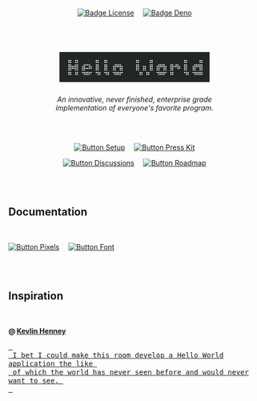 

<br>

<div align = center>

[![Badge License]][License]   
[![Badge Deno]][Deno]

<br>

# <img src = 'Assets/Header.png' width = 300>

*An innovative, never finished, enterprise grade* <br>
*implementation of everyone's favorite program.*

<br>
<br>

[![Button Setup]][Setup]   
[![Button Press Kit]][Press Kit]

[![Button Discussions]][Discussions]   
[![Button Roadmap]][Roadmap]

</div>

<br>
<br>

## Documentation

<br>

[![Button Pixels]][Pixels]   
[![Button Font]][Font]

<br>
<br>

## Inspiration

<br>

**@ [Kevlin Henney]**

[<kbd> <br> I bet I could make this room develop a Hello World application the like <br> of which the world has never seen before and would never want to see. <br> </kbd>][Small Is Beautiful]


<br>


<!----------------------------------------------------------------------------->

[Small Is Beautiful]: https://www.youtube.com/watch?v=B3b4tremI5o
[Kevlin Henney]: https://twitter.com/KevlinHenney
[Discussions]: https://github.com/orgs/EnterpriseSoftwareProjectsFoundation/discussions 'Where you can discuss this project.'
[Deno]: https://deno.land/ 'The JavaScript runtime used for this project.'


[Press Kit]: Assets/Press%20Kit
[Roadmap]: Documentation/Roadmap.md
[Preview]: Assets/Preview.png
[License]: LICENSE 'This project is licensed under AGPLv3'
[Pixels]: Documentation/Pixels.md 'How pixels are rendered'
[Setup]: Documentation/Setup.md
[Font]: Documentation/Font.md

[#]: #


<!----------------------------------[ Badges ]--------------------------------->

[Badge License]: https://img.shields.io/badge/-AGPL3-015d93.svg?style=for-the-badge&labelColor=blue&logoColor=white&logo=GNU
[Badge Deno]: https://img.shields.io/badge/Deno-7c6c47.svg?style=for-the-badge&labelColor=A5915F&logoColor=white&logo=Deno


<!---------------------------------[ Buttons ]--------------------------------->

[Button Discussions]: https://img.shields.io/badge/Discussions-blue?style=for-the-badge&logoColor=white&logo=PowerVirtualAgents
[Button Press Kit]: https://img.shields.io/badge/Press_Kit-a5915f?style=for-the-badge&logoColor=white&logo=Photobucket
[Button Roadmap]: https://img.shields.io/badge/Roadmap-00A98F?style=for-the-badge&logoColor=white&logo=GoogleMaps
[Button Pixels]: https://img.shields.io/badge/Pixels-428813?style=for-the-badge&logoColor=white&logo=ROS
[Button Setup]: https://img.shields.io/badge/Setup-7AB55C?style=for-the-badge&logoColor=white&logo=GitBook
[Button Font]: https://img.shields.io/badge/Font-EF2D5E?style=for-the-badge&logoColor=white&logo=AdobeFonts
